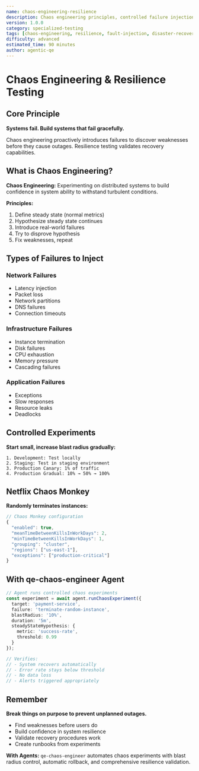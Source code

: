 ```yaml
---
name: chaos-engineering-resilience
description: Chaos engineering principles, controlled failure injection, resilience testing, and system recovery validation. Use when testing distributed systems, building confidence in fault tolerance, or validating disaster recovery.
version: 1.0.0
category: specialized-testing
tags: [chaos-engineering, resilience, fault-injection, disaster-recovery, distributed-systems]
difficulty: advanced
estimated_time: 90 minutes
author: agentic-qe
---
```


# Chaos Engineering & Resilience Testing

## Core Principle

**Systems fail. Build systems that fail gracefully.**

Chaos engineering proactively introduces failures to discover weaknesses before they cause outages. Resilience testing validates recovery capabilities.

## What is Chaos Engineering?

**Chaos Engineering:** Experimenting on distributed systems to build confidence in system ability to withstand turbulent conditions.

**Principles:**
1. Define steady state (normal metrics)
2. Hypothesize steady state continues
3. Introduce real-world failures
4. Try to disprove hypothesis
5. Fix weaknesses, repeat

## Types of Failures to Inject

### Network Failures
- Latency injection
- Packet loss
- Network partitions
- DNS failures
- Connection timeouts

### Infrastructure Failures
- Instance termination
- Disk failures
- CPU exhaustion
- Memory pressure
- Cascading failures

### Application Failures
- Exceptions
- Slow responses
- Resource leaks
- Deadlocks

## Controlled Experiments

**Start small, increase blast radius gradually:**
```
1. Development: Test locally
2. Staging: Test in staging environment
3. Production Canary: 1% of traffic
4. Production Gradual: 10% → 50% → 100%
```

## Netflix Chaos Monkey

**Randomly terminates instances:**
```javascript
// Chaos Monkey configuration
{
  "enabled": true,
  "meanTimeBetweenKillsInWorkDays": 2,
  "minTimeBetweenKillsInWorkDays": 1,
  "grouping": "cluster",
  "regions": ["us-east-1"],
  "exceptions": ["production-critical"]
}
```

## With qe-chaos-engineer Agent

```typescript
// Agent runs controlled chaos experiments
const experiment = await agent.runChaosExperiment({
  target: 'payment-service',
  failure: 'terminate-random-instance',
  blastRadius: '10%',
  duration: '5m',
  steadyStateHypothesis: {
    metric: 'success-rate',
    threshold: 0.99
  }
});

// Verifies:
// - System recovers automatically
// - Error rate stays below threshold
// - No data loss
// - Alerts triggered appropriately
```

## Remember

**Break things on purpose to prevent unplanned outages.**

- Find weaknesses before users do
- Build confidence in system resilience
- Validate recovery procedures work
- Create runbooks from experiments

**With Agents:** `qe-chaos-engineer` automates chaos experiments with blast radius control, automatic rollback, and comprehensive resilience validation.
